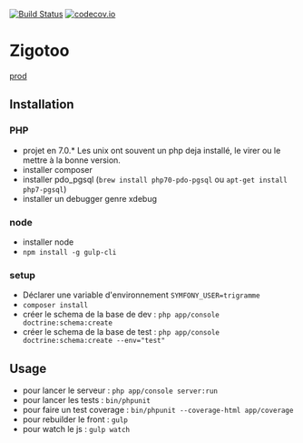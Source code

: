 [![Build Status](https://travis-ci.org/apflieger/zigotoo.svg?branch=master)](https://travis-ci.org/apflieger/zigotoo)
[![codecov.io](https://codecov.io/github/apflieger/zigotoo/coverage.svg?branch=master)](https://codecov.io/github/apflieger/zigotoo?branch=master)

# Zigotoo
[prod](http://www.zigotoo.com)

## Installation

### PHP

* projet en 7.0.* Les unix ont souvent un php deja installé, le virer ou le mettre à la bonne version.
* installer composer
* installer pdo_pgsql (`brew install php70-pdo-pgsql` ou `apt-get install php7-pgsql`)
* installer un debugger genre xdebug

### node

* installer node
* `npm install -g gulp-cli`

### setup

* Déclarer une variable d'environnement `SYMFONY_USER=trigramme`
* `composer install`
* créer le schema de la base de dev : `php app/console doctrine:schema:create`
* créer le schema de la base de test : `php app/console doctrine:schema:create --env="test"`

## Usage

* pour lancer le serveur : `php app/console server:run`
* pour lancer les tests : `bin/phpunit`
* pour faire un test coverage : `bin/phpunit --coverage-html app/coverage`
* pour rebuilder le front : `gulp`
* pour watch le js : `gulp watch`
